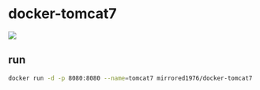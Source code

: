 # docker-tomcat7

[![](https://images.microbadger.com/badges/image/mirrored1976/docker-tomcat7.svg)](https://microbadger.com/images/mirrored1976/docker-tomcat7 "Get your own image badge on microbadger.com")

## run
```bash
docker run -d -p 8080:8080 --name=tomcat7 mirrored1976/docker-tomcat7
```
